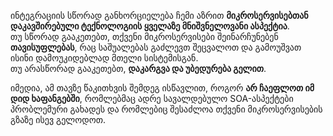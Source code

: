 ინტეგრაციის სწორად განხორციელება ჩემი აზრით **მიკროსერვისებთან დაკავშირებული ტექნოლოგიის ყველაზე მნიშვნელოვანი ასპექტია**.  
თუ სწორად გააკეთებთ, თქვენი მიკროსერვისები შეინარჩუნებენ **თავისუფლებას**, რაც საშუალებას გაძლევთ შეცვალოთ და გამოუშვათ ისინი დამოუკიდებლად მთელი სისტემისგან.  
თუ არასწორად გააკეთებთ, **დაკარგვა და უბედურება გელით**.

იმედია, ამ თავზე წაკითხვის შემდეგ ისწავლით, როგორ **არ ჩაეფლოთ იმ დიდ ხაფანგებში**, რომლებმაც ადრე სავალდებულო SOA-ასპექტები პრობლემური გახადეს და რომლებიც შესაძლოა თქვენი მიკროსერვისების გზაზე ისევ გელოდოთ.